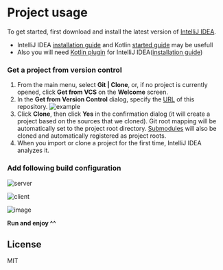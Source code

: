 # Project usage

To get started, first download and install the latest version of [IntelliJ IDEA](http://www.jetbrains.com/idea/download/index.html).
 - IntelliJ IDEA [installation guide](https://www.jetbrains.com/help/idea/run-for-the-first-time.html#select-ui-theme) and Kotlin [started guide](https://kotlinlang.org/docs/jvm-get-started.html) may be usefull
 - Also you will need [Kotlin plugin](https://plugins.jetbrains.com/plugin/6954-kotlin) for IntelliJ IDEA([installation guide](https://www.jetbrains.com/help/idea/managing-plugins.html))


### Get a project from version control

1. From the main menu, select **Git | Clone**, or, if no project is currently opened, click **Get from VCS** on the **Welcome** screen.
2. In the **Get from Version Control** dialog, specify the [URL](https://github.com/Sk1droWWW/par_comp_curse_work.git) of this repository.
![example](https://user-images.githubusercontent.com/47921637/117867864-92f5e780-b2a1-11eb-9421-af53eda5ca4b.png)
3. Click **Clone**, then click **Yes** in the confirmation dialog (it will create a project based on the sources that we cloned). Git root mapping will be automatically set to the project root directory.
[Submodules](https://git-scm.com/book/en/v2/Git-Tools-Submodules) will also be cloned and automatically registered as project roots.
4. When you import or clone a project for the first time, IntelliJ IDEA analyzes it.

### Add following build configuration

![server](https://user-images.githubusercontent.com/47921637/117867937-a608b780-b2a1-11eb-9261-2efeecc947bf.png)

![client](https://user-images.githubusercontent.com/47921637/117867969-ae60f280-b2a1-11eb-9b60-1e15f1f05d1b.png)

![image](https://user-images.githubusercontent.com/47921637/117868003-b91b8780-b2a1-11eb-9003-3e2a9614a196.png)

**Run and enjoy ^^**

## License

MIT